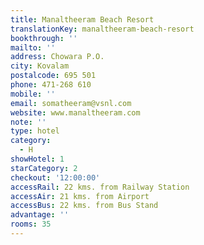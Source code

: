 ```yaml
---
title: Manaltheeram Beach Resort
translationKey: manaltheeram-beach-resort
bookthrough: ''
mailto: ''
address: Chowara P.O.
city: Kovalam
postalcode: 695 501
phone: 471-268 610
mobile: ''
email: somatheeram@vsnl.com
website: www.manaltheeram.com
note: ''
type: hotel
category:
  - H
showHotel: 1
starCategory: 2
checkout: '12:00:00'
accessRail: 22 kms. from Railway Station
accessAir: 21 kms. from Airport
accessBus: 22 kms. from Bus Stand
advantage: ''
rooms: 35
---
```

